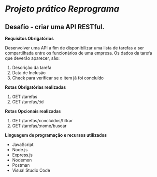 # **_Projeto prático Reprograma_**

## Desafio - criar uma API RESTful.

**Requisitos Obrigatórios**

Desenvolver uma API a fim de disponibilizar uma lista de tarefas a ser compartilhada entre os funcionários de uma empresa. Os dados da tarefa que deverão aparecer, são:

1. Descrição da tarefa
2. Data de Inclusão 
3. Check para verificar se o item já foi concluído

**Rotas Obrigatórias realizadas**

1. GET /tarefas
2. GET /tarefas/:id

**Rotas Opcionais realizadas**

1. GET /tarefas/concluidos/filtrar
2. GET /tarefas/:nome/buscar

**Linguagem de programação e recursos utilizados**
 - JavaScript
 - Node.js
 - Express.js
 - Nodemon
 - Postman
 - Visual Studio Code



